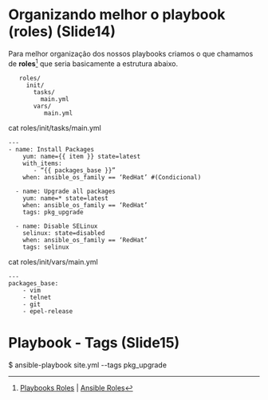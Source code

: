  
# Organizando melhor o playbook (roles) (Slide14)

  Para melhor organização dos nossos playbooks criamos o que chamamos de **roles**[^3] que seria basicamente a estrutura abaixo.

```
   roles/
     init/
       tasks/
         main.yml
       vars/
          main.yml
```

[^3]:[Playbooks Roles](https://docs.ansible.com/playbooks_roles.html) | [Ansible Roles](https://www.digitalocean.com/community/tutorials/how-to-use-ansible-roles-to-abstract-your-infrastructure-environment)



cat roles/init/tasks/main.yml

```
---
- name: Install Packages
    yum: name={{ item }} state=latest
    with_items:
       - “{{ packages_base }}”
    when: ansible_os_family == ‘RedHat’ #(Condicional)

  - name: Upgrade all packages
    yum: name=* state=latest
    when: ansible_os_family == ‘RedHat’ 
    tags: pkg_upgrade

  - name: Disable SELinux
    selinux: state=disabled
    when: ansible_os_family == ‘RedHat’ 
    tags: selinux
```


cat roles/init/vars/main.yml


```
---
packages_base:
    - vim
    - telnet
    - git 
    - epel-release
```


# **Playbook - Tags** (Slide15)

$ ansible-playbook site.yml --tags pkg_upgrade

